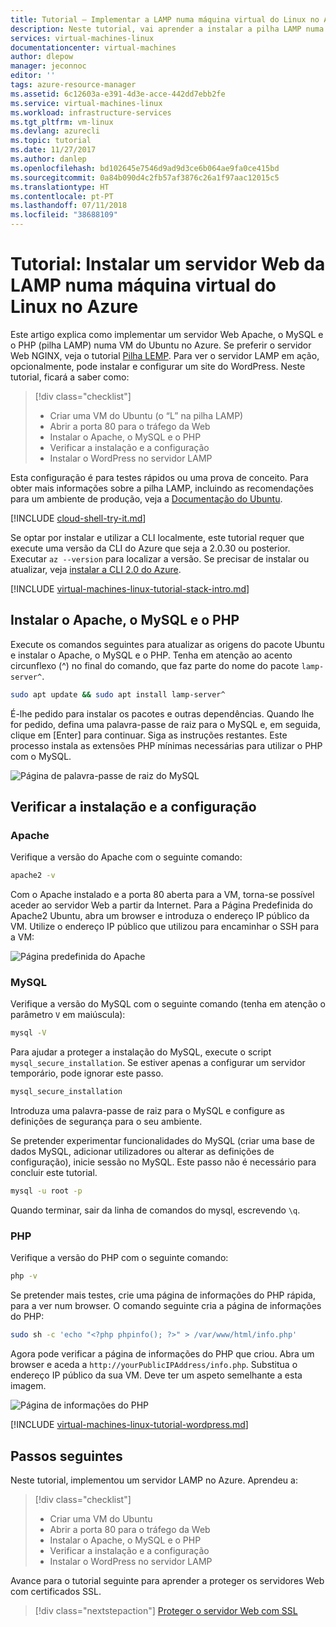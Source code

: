 ```yaml
---
title: Tutorial – Implementar a LAMP numa máquina virtual do Linux no Azure | Microsoft Docs
description: Neste tutorial, vai aprender a instalar a pilha LAMP numa máquina virtual do Linux no Azure
services: virtual-machines-linux
documentationcenter: virtual-machines
author: dlepow
manager: jeconnoc
editor: ''
tags: azure-resource-manager
ms.assetid: 6c12603a-e391-4d3e-acce-442dd7ebb2fe
ms.service: virtual-machines-linux
ms.workload: infrastructure-services
ms.tgt_pltfrm: vm-linux
ms.devlang: azurecli
ms.topic: tutorial
ms.date: 11/27/2017
ms.author: danlep
ms.openlocfilehash: bd102645e7546d9ad9d3ce6b064ae9fa0ce415bd
ms.sourcegitcommit: 0a84b090d4c2fb57af3876c26a1f97aac12015c5
ms.translationtype: HT
ms.contentlocale: pt-PT
ms.lasthandoff: 07/11/2018
ms.locfileid: "38688109"
---
```

# <a name="tutorial-install-a-lamp-web-server-on-a-linux-virtual-machine-in-azure"></a>Tutorial: Instalar um servidor Web da LAMP numa máquina virtual do Linux no Azure

Este artigo explica como implementar um servidor Web Apache, o MySQL e o PHP (pilha LAMP) numa VM do Ubuntu no Azure. Se preferir o servidor Web NGINX, veja o tutorial [Pilha LEMP](tutorial-lemp-stack.md). Para ver o servidor LAMP em ação, opcionalmente, pode instalar e configurar um site do WordPress. Neste tutorial, ficará a saber como:

> [!div class="checklist"]
> * Criar uma VM do Ubuntu (o “L” na pilha LAMP)
> * Abrir a porta 80 para o tráfego da Web
> * Instalar o Apache, o MySQL e o PHP
> * Verificar a instalação e a configuração
> * Instalar o WordPress no servidor LAMP

Esta configuração é para testes rápidos ou uma prova de conceito. Para obter mais informações sobre a pilha LAMP, incluindo as recomendações para um ambiente de produção, veja a [Documentação do Ubuntu](https://help.ubuntu.com/community/ApacheMySQLPHP).

[!INCLUDE [cloud-shell-try-it.md](../../../includes/cloud-shell-try-it.md)]

Se optar por instalar e utilizar a CLI localmente, este tutorial requer que execute uma versão da CLI do Azure que seja a 2.0.30 ou posterior. Executar `az --version` para localizar a versão. Se precisar de instalar ou atualizar, veja [instalar a CLI 2.0 do Azure]( /cli/azure/install-azure-cli).

[!INCLUDE [virtual-machines-linux-tutorial-stack-intro.md](../../../includes/virtual-machines-linux-tutorial-stack-intro.md)]

## <a name="install-apache-mysql-and-php"></a>Instalar o Apache, o MySQL e o PHP

Execute os comandos seguintes para atualizar as origens do pacote Ubuntu e instalar o Apache, o MySQL e o PHP. Tenha em atenção ao acento circunflexo (^) no final do comando, que faz parte do nome do pacote `lamp-server^`. 


```bash
sudo apt update && sudo apt install lamp-server^
```


É-lhe pedido para instalar os pacotes e outras dependências. Quando lhe for pedido, defina uma palavra-passe de raiz para o MySQL e, em seguida, clique em [Enter] para continuar. Siga as instruções restantes. Este processo instala as extensões PHP mínimas necessárias para utilizar o PHP com o MySQL. 

![Página de palavra-passe de raiz do MySQL][1]

## <a name="verify-installation-and-configuration"></a>Verificar a instalação e a configuração


### <a name="apache"></a>Apache

Verifique a versão do Apache com o seguinte comando:
```bash
apache2 -v
```

Com o Apache instalado e a porta 80 aberta para a VM, torna-se possível aceder ao servidor Web a partir da Internet. Para a Página Predefinida do Apache2 Ubuntu, abra um browser e introduza o endereço IP público da VM. Utilize o endereço IP público que utilizou para encaminhar o SSH para a VM:

![Página predefinida do Apache][3]


### <a name="mysql"></a>MySQL

Verifique a versão do MySQL com o seguinte comando (tenha em atenção o parâmetro `V` em maiúscula):

```bash
mysql -V
```

Para ajudar a proteger a instalação do MySQL, execute o script `mysql_secure_installation`. Se estiver apenas a configurar um servidor temporário, pode ignorar este passo.

```bash
mysql_secure_installation
```

Introduza uma palavra-passe de raiz para o MySQL e configure as definições de segurança para o seu ambiente.

Se pretender experimentar funcionalidades do MySQL (criar uma base de dados MySQL, adicionar utilizadores ou alterar as definições de configuração), inicie sessão no MySQL. Este passo não é necessário para concluir este tutorial.

```bash
mysql -u root -p
```

Quando terminar, sair da linha de comandos do mysql, escrevendo `\q`.

### <a name="php"></a>PHP

Verifique a versão do PHP com o seguinte comando:

```bash
php -v
```

Se pretender mais testes, crie uma página de informações do PHP rápida, para a ver num browser. O comando seguinte cria a página de informações do PHP:

```bash
sudo sh -c 'echo "<?php phpinfo(); ?>" > /var/www/html/info.php'
```

Agora pode verificar a página de informações do PHP que criou. Abra um browser e aceda a `http://yourPublicIPAddress/info.php`. Substitua o endereço IP público da sua VM. Deve ter um aspeto semelhante a esta imagem.

![Página de informações do PHP][2]

[!INCLUDE [virtual-machines-linux-tutorial-wordpress.md](../../../includes/virtual-machines-linux-tutorial-wordpress.md)]


## <a name="next-steps"></a>Passos seguintes

Neste tutorial, implementou um servidor LAMP no Azure. Aprendeu a:

> [!div class="checklist"]
> * Criar uma VM do Ubuntu
> * Abrir a porta 80 para o tráfego da Web
> * Instalar o Apache, o MySQL e o PHP
> * Verificar a instalação e a configuração
> * Instalar o WordPress no servidor LAMP

Avance para o tutorial seguinte para aprender a proteger os servidores Web com certificados SSL.

> [!div class="nextstepaction"]
> [Proteger o servidor Web com SSL](tutorial-secure-web-server.md)

[1]: ./media/tutorial-lamp-stack/configmysqlpassword-small.png
[2]: ./media/tutorial-lamp-stack/phpsuccesspage.png
[3]: ./media/tutorial-lamp-stack/apachesuccesspage.png